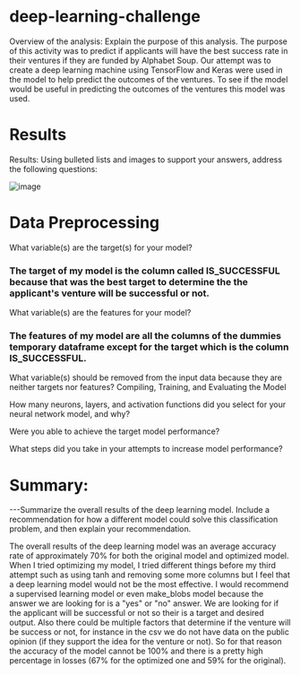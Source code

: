 # deep-learning-challenge

Overview of the analysis: Explain the purpose of this analysis.
The purpose of this activity was to predict if applicants will have the best success rate in their ventures if they are funded by Alphabet Soup. Our attempt was to create a deep learning machine using TensorFlow and Keras were used in the model to help predict the outcomes of the ventures. To see if the model would be useful in predicting the outcomes of the ventures this model was used. 

# Results
Results: Using bulleted lists and images to support your answers, address the following questions:

![image](https://github.com/Artib03/deep-learning-challenge/assets/147446590/06040bf6-e97e-4d08-a85e-365029f18b00)


# Data Preprocessing

What variable(s) are the target(s) for your model?
### The target of my model is the column called IS_SUCCESSFUL because that was the best target to determine the the applicant's venture will be successful or not. 

What variable(s) are the features for your model?
### The features of my model are all the columns of the dummies temporary dataframe except for the target which is the column IS_SUCCESSFUL. 

What variable(s) should be removed from the input data because they are neither targets nor features?
Compiling, Training, and Evaluating the Model

How many neurons, layers, and activation functions did you select for your neural network model, and why?

Were you able to achieve the target model performance?

What steps did you take in your attempts to increase model performance?

# Summary: 
---Summarize the overall results of the deep learning model. Include a recommendation for how a different model could solve this classification problem, and then explain your recommendation.

The overall results of the deep learning model was an average accuracy rate of approximately 70% for both the original model and optimized model. When I tried optimizing my model, I tried different things 
before my third attempt such as using tanh and removing some more columns but I feel that a deep learning model would not be the most effective. I would recommend a supervised learning model or even make_blobs model because the answer we are looking for is a "yes" or "no" answer. We are looking for if the applicant will be successful or not so their is a target and desired output. Also there could be multiple factors that determine if the venture will be success or not, for instance in the csv we do not have data on the public opinion (if they support the idea for the venture or not). So for that reason the accuracy of the model cannot be 100% and there is a pretty high percentage in losses (67% for the optimized one and 59% for the original). 
